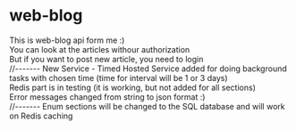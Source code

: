 # web-blog

This is web-blog api form me :)
<br />
You can look at the articles withour authorization 
<br />
But if you want to post new article, you need to login
<br />
//-------
New Service - Timed Hosted Service added for doing background tasks with chosen time (time for interval will be 1 or 3 days)
<br />
Redis part is in testing (it is working, but not added for all sections)
<br />
Error messages changed from string to json format :)
<br />
//-------
Enum sections will be changed to the SQL database and will work on Redis caching
<br />
